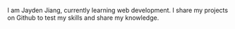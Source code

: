 I am Jayden Jiang, currently learning web development. I share my projects on Github to test my skills and share my knowledge. 
